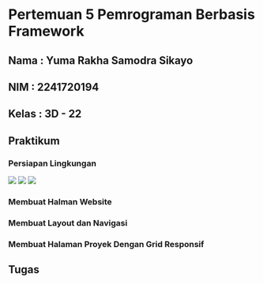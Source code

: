 # Pertemuan 5 Pemrograman Berbasis Framework

## Nama  : Yuma Rakha Samodra Sikayo
## NIM   : 2241720194
## Kelas : 3D - 22

## Praktikum

### Persiapan Lingkungan
![](https://github.com/YumaRakha/website-pribadi/blob/main/gambar/Cuplikan%20layar%202025-03-18%20221801.png)
![](https://github.com/YumaRakha/website-pribadi/blob/main/gambar/Cuplikan%20layar%202025-03-18%20221817.png)
![](https://github.com/YumaRakha/website-pribadi/blob/main/gambar/Cuplikan%20layar%202025-03-18%20221842.png)
### Membuat Halman Website
### Membuat Layout dan Navigasi
### Membuat Halaman Proyek Dengan Grid Responsif

## Tugas


